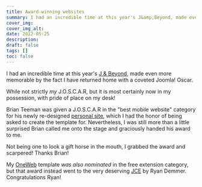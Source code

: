 ```yaml
---
title: Award-winning websites
summary: I had an incredible time at this year's J&amp;Beyond, made even more memorable by the fact I have returned home with a coveted Joomla! Oscar
cover_img:
cover_img_alt:
date: 2012-05-25
description:
draft: false
tags: []
toc: false
---
```


I had an incredible time at this year's [J & Beyond](https://jandbeyond.org), made even more memorable by the fact I have returned home with a coveted Joomla! Oscar.

While not strictly <em>my</em> J.O.S.C.A.R, but it is most certainly now in my possession, with pride of place on my desk!

Brian Teeman was given a J.O.S.C.A.R in the "best mobile website" category for his newly re-designed [personal site](https://brian.teeman.net), which I had the honor of being asked to create the template for. Nevertheless, I was still more than a little surprised Brian called me onto the stage and graciously handed his award to me.

Not being one to look a gift horse in the mouth, I grabbed the award and scarpered! Thanks Brian!

My [OneWeb](http://joomlafuture.com) template <em>was also nominated</em> in the free extension category, but that award instead went to the very deserving [JCE](http://www.joomlacontenteditor.net) by Ryan Demmer. Congratulations Ryan!
